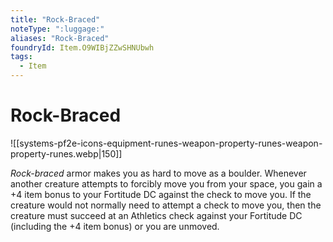 ```yaml
---
title: "Rock-Braced"
noteType: ":luggage:"
aliases: "Rock-Braced"
foundryId: Item.O9WIBjZZwSHNUbwh
tags:
  - Item
---
```


# Rock-Braced
![[systems-pf2e-icons-equipment-runes-weapon-property-runes-weapon-property-runes.webp|150]]

_Rock-braced_ armor makes you as hard to move as a boulder. Whenever another creature attempts to forcibly move you from your space, you gain a +4 item bonus to your Fortitude DC against the check to move you. If the creature would not normally need to attempt a check to move you, then the creature must succeed at an Athletics check against your Fortitude DC (including the +4 item bonus) or you are unmoved.
